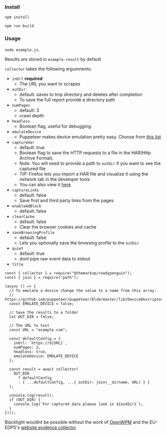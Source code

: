 ### Install

`npm install`

`npm run build`

### Usage

`node example.js`.

Results are stored in `example-result` by default

`collector` takes the following argumnents:

- `inUrl` **required**
  - The URL you want to scrapes
- `outDir`
  -  default: saves to tmp directory and deletes after completion
  -  To save the full report provide a directory path
- `numPages`
  - default: 3
  - crawl depth
- `headless`
  - Boolean flag, useful for debugging.
- `emulateDevice`
  - Puppeteer makes device emulation pretty easy. Choose from [this list](https://github.com/puppeteer/puppeteer/blob/master/lib/DeviceDescriptors.js)
- `captureHar`
  - default: true
  - Boolean flag to save the HTTP requests to a file in the HAR(Http Archive Format).
  - Note: You will need to provide a path to `outDir` if you want to see the captured file
  - _TIP:_ Firefox lets you import a HAR file and visualize it using the network tab in the developer tools
  - You can also view it [here](https://toolbox.googleapps.com/apps/har_analyzer/)
- `captureLinks`
  - default: false
  - Save first and third party links from the pages
- `enableAdBlock`
  - default: false
- `clearCache`
  - default: false
  - Clear the browser cookies and cache
- `saveBrowsingProfile`
  - default: false
  - Lets you optionally save the browsing profile to the `outDir`
- `quiet`
  - default: true
  - dont pipe raw event data to stdout
- `title`

```
const { collector } = require("@themarkup/rowdypenguin");
const { join } = require("path");

(async () => {
  // To emulate a device change the value to a name from this array:
  // https://github.com/puppeteer/puppeteer/blob/master/lib/DeviceDescriptors.js
  const EMULATE_DEVICE = false;

  // Save the results to a folder
  let OUT_DIR = false;

  // The URL to test
  const URL = "example.com";

  const defaultConfig = {
    inUrl: `https://${URL}`,
    numPages: 2,
    headless: true,
    emulateDevice: EMULATE_DEVICE
  };

  const result = await collector(
    OUT_DIR
      ? defaultConfig
      : { ...defaultConfig, ...{ outDir: join(__dirname, URL) } }
  );

  console.log(result);
  if (OUT_DIR) {
    console.log(`For captured data please look in ${outDir}`);
  }
})();

```

Blacklight wouldnt be possible without the work of [OpenWPM](https://github.com/mozilla/OpenWPM)
and the EU-EDPS's [website evidence collector](https://github.com/EU-EDPS/website-evidence-collector)
